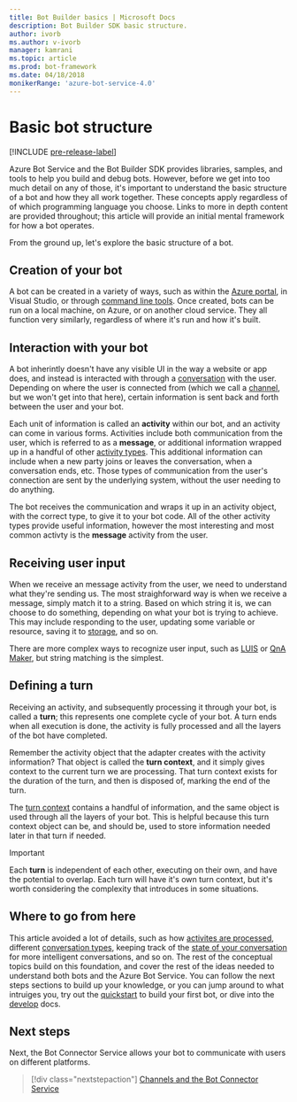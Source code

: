 ```yaml
---
title: Bot Builder basics | Microsoft Docs
description: Bot Builder SDK basic structure.
author: ivorb
ms.author: v-ivorb
manager: kamrani
ms.topic: article
ms.prod: bot-framework
ms.date: 04/18/2018
monikerRange: 'azure-bot-service-4.0'
---
```


# Basic bot structure
[!INCLUDE [pre-release-label](../includes/pre-release-label.md)]

Azure Bot Service and the Bot Builder SDK provides libraries, samples, and tools to help you build and debug bots. However, before we get into too much detail on any of those, it's important to understand the basic structure of a bot and how they all work together. These concepts apply regardless of of which programming language you choose. Links to more in depth content are provided throughout; this article will provide an initial mental framework for how a bot operates.

From the ground up, let's explore the basic structure of a bot.

## Creation of your bot

A bot can be created in a variety of ways, such as within the [Azure portal](https://portal.azure.com), in Visual Studio, or through [command line tools](../bot-builder-tools-az-cli.md). Once created, bots can be run on a local machine, on Azure, or on another cloud service. They all function very similarly, regardless of where it's run and how it's built.

## Interaction with your bot

A bot inherintly doesn't have any visible UI in the way a website or app does, and instead is interacted with through a [conversation](bot-concepts.md#activities-and-conversations) with the user. Depending on where the user is connected from (which we call a [channel](bot-concepts.md), but we won't get into that here), certain information is sent back and forth between the user and your bot.

Each unit of information is called an **activity** within our bot, and an activity can come in various forms. Activities include both communication from the user, which is referred to as a **message**, or additional information wrapped up in a handful of other [activity types](../bot-service-activities-entities.md). This additional information can include when a new party joins or leaves the conversation, when a conversation ends, etc. Those types of communication from the user's connection are sent by the underlying system, without the user needing to do anything.

The bot receives the communication and wraps it up in an activity object, with the correct type, to give it to your bot code. All of the other activity types provide useful information, however the most interesting and most common activty is the **message** activity from the user.

## Receiving user input

When we receive an message activity from the user, we need to understand what they're sending us. The most straighforward way is when we receive a message, simply match it to a string. Based on which string it is, we can choose to do something, depending on what your bot is trying to achieve. This may include responding to the user, updating some variable or resource, saving it to [storage](bot-builder-storage-concept.md), and so on.

There are more complex ways to recognize user input, such as [LUIS](bot-builder-concept-luis.md) or [QnA Maker](bot-builder-howto-qna.md), but string matching is the simplest.

## Defining a turn

Receiving an activity, and subsequently processing it through your bot, is called a **turn**; this represents one complete cycle of your bot. A turn ends when all execution is done, the activity is fully processed and all the layers of the bot have completed.

Remember the activity object that the adapter creates with the activity information? That object is called the **turn context**, and it simply gives context to the current turn we are processing. That turn context exists for the duration of the turn, and then is disposed of, marking the end of the turn.

The [turn context](bot-builder-concept-activity-processing.md#turn-context) contains a handful of information, and the same object is used through all the layers of your bot. This is helpful because this turn context object can be, and should be, used to store information needed later in that turn if needed.

> [!IMPORTANT]
> Each **turn** is independent of each other, executing on their own, and have the potential to overlap. Each turn will have it's own turn context, but it's worth considering the complexity that introduces in some situations.

## Where to go from here

This article avoided a lot of details, such as how [activites are processed](bot-builder-concept-activity-processing.md), different [conversation types](bot-builder-conversations.md), keeping track of the [state of your conversation](bot-builder-storage-concept.md) for more intelligent conversations, and so on. The rest of the conceptual topics build on this foundation, and cover the rest of the ideas needed to understand both bots and the Azure Bot Service. You can follow the next steps sections to build up your knowledge, or you can jump around to what intruiges you, try out the [quickstart](../bot-service-quickstart.md) to build your first bot, or dive into the [develop](bot-builder-howto-send-messages.md) docs. 

## Next steps

Next, the Bot Connector Service allows your bot to communicate with users on different platforms.

> [!div class="nextstepaction"]
> [Channels and the Bot Connector Service](bot-concepts.md)


